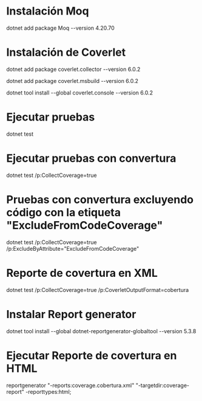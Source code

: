 # Instalación Moq

dotnet add package Moq --version 4.20.70

# Instalación de Coverlet

dotnet add package coverlet.collector --version 6.0.2

dotnet add package coverlet.msbuild --version 6.0.2

dotnet tool install --global coverlet.console --version 6.0.2

# Ejecutar pruebas

dotnet test

# Ejecutar pruebas con convertura

dotnet test /p:CollectCoverage=true

# Pruebas con convertura excluyendo código con la etiqueta "ExcludeFromCodeCoverage"

dotnet test /p:CollectCoverage=true /p:ExcludeByAttribute="ExcludeFromCodeCoverage"

# Reporte de covertura en XML

dotnet test /p:CollectCoverage=true /p:CoverletOutputFormat=cobertura

# Instalar Report generator

dotnet tool install --global dotnet-reportgenerator-globaltool --version 5.3.8

# Ejecutar Reporte de covertura en HTML

reportgenerator "-reports:coverage.cobertura.xml" "-targetdir:coverage-report" -reporttypes:html;
